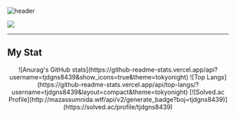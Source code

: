 ![header](https://capsule-render.vercel.app/api?type=Waving&text=안녕하세요%20HUN의%20GitHub입니다:\)&c&&color=gradient&fontSize=40&animation=twinkling&height=200&reversal=true&fontAlignY=40)
<body >
 <a href="https://velog.io/@gnstjdqkr" target="_blank"><img src="https://img.shields.io/badge/velog-20C997?style=flat-square&logo=velog&logoColor=white"/></a>

---
## My Stat
<div  align="center">
<span>![Anurag's GitHub stats](https://github-readme-stats.vercel.app/api?username=tjdgns8439&show_icons=true&theme=tokyonight) </span>
 <span> ![Top Langs](https://github-readme-stats.vercel.app/api/top-langs/?username=tjdgns8439&layout=compact&theme=tokyonight) </span>
 <span> [![Solved.ac Profile](http://mazassumnida.wtf/api/v2/generate_badge?boj=tjdgns8439)](https://solved.ac/profile/tjdgns8439)
 </div>
</body>
